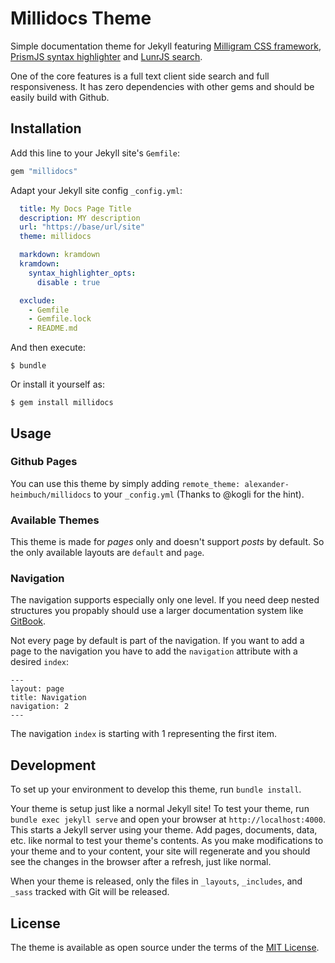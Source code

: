 # Millidocs Theme

Simple documentation theme for Jekyll featuring [Milligram CSS framework](http://milligram.io/), [PrismJS syntax highlighter](http://prismjs.com/) and [LunrJS search](https://lunrjs.com/).

One of the core features is a full text client side search and full responsiveness. It has zero dependencies with other gems and should be easily build with Github.

## Installation

Add this line to your Jekyll site's `Gemfile`:

```ruby
gem "millidocs"
```

Adapt your Jekyll site config `_config.yml`:

```yaml
  title: My Docs Page Title
  description: MY description
  url: "https://base/url/site"
  theme: millidocs

  markdown: kramdown
  kramdown:
    syntax_highlighter_opts:
      disable : true

  exclude:
    - Gemfile
    - Gemfile.lock
    - README.md
```

And then execute:

    $ bundle

Or install it yourself as:

    $ gem install millidocs


## Usage

### Github Pages

You can use this theme by simply adding `remote_theme: alexander-heimbuch/millidocs` to your `_config.yml` (Thanks to @kogli for the hint).

### Available Themes

This theme is made for _pages_ only and doesn't support _posts_ by default. So the only available layouts are `default` and `page`.

### Navigation

The navigation supports especially only one level. If you need deep nested structures you propably should use a larger documentation system like [GitBook](https://www.gitbook.com/).

Not every page by default is part of the navigation. If you want to add a page to the navigation you have to add the `navigation` attribute with a desired `index`:

```
---
layout: page
title: Navigation
navigation: 2
---
```

The navigation `index` is starting with 1 representing the first item. 


## Development

To set up your environment to develop this theme, run `bundle install`.

Your theme is setup just like a normal Jekyll site! To test your theme, run `bundle exec jekyll serve` and open your browser at `http://localhost:4000`. This starts a Jekyll server using your theme. Add pages, documents, data, etc. like normal to test your theme's contents. As you make modifications to your theme and to your content, your site will regenerate and you should see the changes in the browser after a refresh, just like normal.

When your theme is released, only the files in `_layouts`, `_includes`, and `_sass` tracked with Git will be released.

## License

The theme is available as open source under the terms of the [MIT License](https://opensource.org/licenses/MIT).

